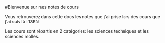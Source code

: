 #Bienvenue sur mes notes de cours

Vous retrouverez dans cette docs les notes que j'ai prise lors des cours que j'ai suivi à l'ISEN

Les cours sont répartis en 2 catégories: les sciences techniques et les sciences molles.